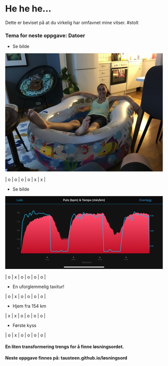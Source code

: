 # He he he...

Dette er beviset på at du virkelig har omfavnet mine vitser. #stolt

### Tema for neste oppgave: Datoer

- Se bilde

![img](badebasseng.JPG)

| o | o | o | o | x | x | 

- Se bilde

![img](puls.JPG)

| o | x | o | o | o | o | 

- En uforglemmelig taxitur!

| o | x | o | o | o | o | 

- Hjem fra 154 km

| x | x | o | o | o | o | 

- Første kyss

| o | x | o | o | o | o | 


#### En liten transformering trengs for å finne løsningsordet.

#### Neste oppgave finnes på: tausteen.github.io/løsningsord
